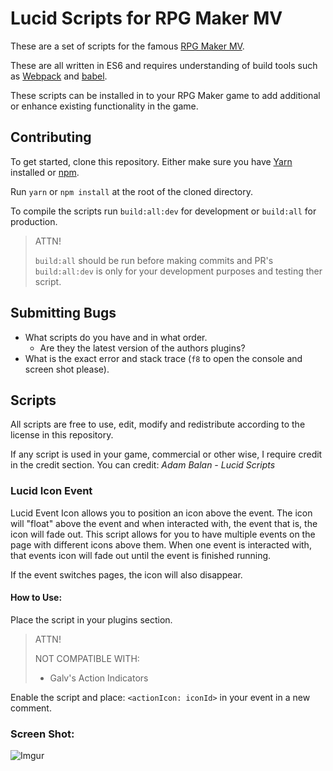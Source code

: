 # Lucid Scripts for RPG Maker MV

These are a set of scripts for the famous [RPG Maker MV](http://www.rpgmakerweb.com/).

These are all written in ES6 and requires understanding of build tools such as [Webpack](https://webpack.github.io/) and [babel](https://babeljs.io/).

These scripts can be installed in to your RPG Maker game to add additional or enhance existing functionality in the game.

## Contributing

To get started, clone this repository. Either make sure you have [Yarn](https://yarnpkg.com/en/) installed or [npm](https://www.npmjs.com/).

Run `yarn` or `npm install` at the root of the cloned directory.

To compile the scripts run `build:all:dev` for development or `build:all` for production.

> ATTN!
>
> `build:all` should be run before making commits and PR's
> `build:all:dev` is only for your development purposes and testing ther script.

## Submitting Bugs

- What scripts do you have and in what order.
  - Are they the latest version of the authors plugins?
- What is the exact error and stack trace (`f8` to open the console and screen shot please).

## Scripts

All scripts are free to use, edit, modify and redistribute according to the license in this repository.

If any script is used in your game, commercial or other wise, I require credit in the credit section. You can credit: *Adam Balan - Lucid Scripts*

### Lucid Icon Event

Lucid Event Icon allows you to position an icon above the event. The icon will "float" above the event and when interacted with, the event that is, the icon will fade out.
This script allows for you to have multiple events on the page with different icons above them. When one event is interacted with, that events icon will fade out until the event is finished running.

If the event switches pages, the icon will also disappear.

#### How to Use:

Place the script in your plugins section.

> ATTN!
>
> NOT COMPATIBLE WITH:
>
> - Galv's Action Indicators

Enable the script and place: `<actionIcon: iconId>` in your event in a new comment.

### Screen Shot:

![Imgur](http://i.imgur.com/Litg1XM.png)
